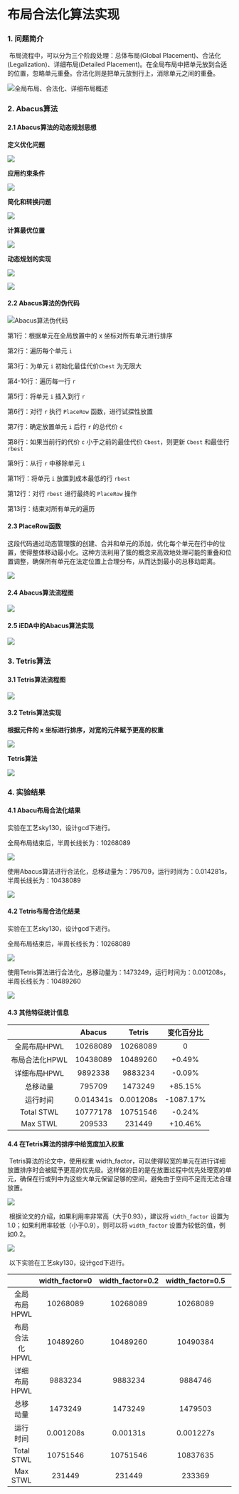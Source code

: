 # 布局合法化算法实现

### 1. 问题简介

​    布局流程中，可以分为三个阶段处理：总体布局(Global Placement)、合法化(Legalization)、详细布局(Detailed Placement)。在全局布局中把单元放到合适的位置，忽略单元重叠。合法化则是把单元放到行上，消除单元之间的重叠。

![全局布局、合法化、详细布局概述](images/1.png)

### 2. Abacus算法

#### 2.1 Abacus算法的动态规划思想

**定义优化问题**

![](images\3.png)

**应用约束条件**

![](images\4.png)

**简化和转换问题**

![](images\5.png)

**计算最优位置**

![](images\6.png)

**动态规划的实现**

![](images\7.png)

![](images\8.png)

#### 2.2 Abacus算法的伪代码

![Abacus算法伪代码](images\2.png)

第1行：根据单元在全局放置中的 x 坐标对所有单元进行排序

第2行：遍历每个单元 `i`

第3行：为单元 `i` 初始化最佳代价`Cbest` 为无限大

第4-10行：遍历每一行 `r`

第5行：将单元 `i` 插入到行 `r`

第6行：对行 `r` 执行 `PlaceRow` 函数，进行试探性放置

第7行：确定放置单元 `i` 后行 `r` 的总代价 `c`

第8行：如果当前行的代价 `c` 小于之前的最佳代价 `Cbest`，则更新 `Cbest` 和最佳行 `rbest`

第9行：从行 `r` 中移除单元 `i`

第11行：将单元 `i` 放置到成本最低的行 `rbest`

第12行：对行 `rbest` 进行最终的 `PlaceRow` 操作

第13行：结束对所有单元的遍历

#### 2.3 PlaceRow函数

​    这段代码通过动态管理簇的创建、合并和单元的添加，优化每个单元在行中的位置，使得整体移动最小化。这种方法利用了簇的概念来高效地处理可能的重叠和位置调整，确保所有单元在法定位置上合理分布，从而达到最小的总移动距离。

![](images\9.png)

#### 2.4 Abacus算法流程图

![](images\Abacus算法流程图.png)

#### 2.5 iEDA中的Abacus算法实现

![](images\10.png)

### 3. Tetris算法

#### 3.1 Tetris算法流程图

![](images\Tetris算法流程图.png)

#### 3.2 Tetris算法实现

**根据元件的 x 坐标进行排序，对宽的元件赋予更高的权重**

![](images\11.png)

**Tetris算法**

![](images\12.png)

### 4. 实验结果

#### 4.1 Abacu布局合法化结果

实验在工艺sky130，设计gcd下进行。

全局布局结束后，半周长线长为：10268089

![](images\13.png)

使用Abacus算法进行合法化，总移动量为：795709，运行时间为：0.014281s，半周长线长为：10438089

![](images\14.png)

#### 4.2 Tetris布局合法化结果

实验在工艺sky130，设计gcd下进行。

全局布局结束后，半周长线长为：10268089

![](images\15.png)

使用Tetris算法进行合法化，总移动量为：1473249，运行时间为：0.001208s，半周长线长为：10489260

![](images\16.png)

#### 4.3 其他特征统计信息

|                |  Abacus   |  Tetris   | 变化百分比 |
| :------------: | :-------: | :-------: | :--------: |
|  全局布局HPWL  | 10268089  | 10268089  |     0      |
| 布局合法化HPWL | 10438089  | 10489260  |   +0.49%   |
|  详细布局HPWL  |  9892338  |  9883234  |   -0.09%   |
|    总移动量    |  795709   |  1473249  |  +85.15%   |
|    运行时间    | 0.014341s | 0.001208s | -1087.17%  |
|   Total STWL   | 10777178  | 10751546  |   -0.24%   |
|    Max STWL    |  209533   |  231449   |  +10.46%   |

#### 4.4 在Tetris算法的排序中给宽度加入权重

​    Tetris算法的论文中，使用权重 width_factor，可以使得较宽的单元在进行详细放置排序时会被赋予更高的优先级。这样做的目的是在放置过程中优先处理宽的单元，确保在行或列中为这些大单元保留足够的空间，避免由于空间不足而无法合理放置。

![](images\17.png)

​    根据论文的介绍，如果利用率非常高（大于0.93），建议将 `width_factor` 设置为1.0；如果利用率较低（小于0.9），则可以将 `width_factor` 设置为较低的值，例如0.2。

![](images\18.png)

​    以下实验在工艺sky130，设计gcd下进行。

|                | width_factor=0 | width_factor=0.2 | width_factor=0.5 | width_factor=1.0 |
| :------------: | :------------: | :--------------: | :--------------: | :--------------: |
|  全局布局HPWL  |    10268089    |     10268089     |     10268089     |     10268089     |
| 布局合法化HPWL |    10489260    |     10489260     |     10490384     |     10522030     |
|  详细布局HPWL  |    9883234     |     9883234      |     9884746      |     9883938      |
|    总移动量    |    1473249     |     1473249      |     1479503      |     1499905      |
|    运行时间    |   0.001208s    |     0.00131s     |    0.001227s     |    0.001305s     |
|   Total STWL   |    10751546    |     10751546     |     10837635     |     10932737     |
|    Max STWL    |     231449     |      231449      |      233369      |      233369      |